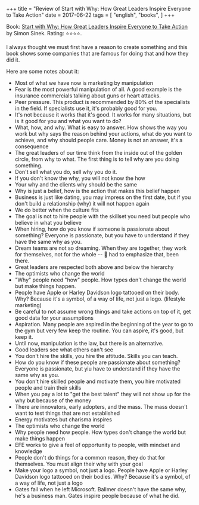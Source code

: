 +++
title = "Review of Start with Why: How Great Leaders Inspire Everyone to Take Action"
date = 2017-06-22
tags = [
    "english",
    "books",
]
+++

Book: [Start with Why: How Great Leaders Inspire Everyone to Take Action](https://www.goodreads.com/book/show/7108725) by Simon Sinek. Rating: ⭐️⭐️⭐️⭐️.

I always thought we must first have a reason to create something and this book shows some companies that are famous for doing that and how they did it.

Here are some notes about it:

- Most of what we have now is marketing by manipulation
- Fear is the most powerful manipulation of all. A good example is the insurance commercials talking about guns or heart attacks.
- Peer pressure. This product is recommended by 80% of the specialists in the field. If specialists use it, it's probably good for you.
- It's not because it works that it's good. It works for many situations, but is it good for you and what you want to do?
- What, how, and why. What is easy to answer. How shows the way you work but why says the reason behind your actions, what do you want to achieve, and why should people care. Money is not an answer, it's a consequence
- The great leaders of our time think from the inside out of the golden circle, from why to what. The first thing is to tell why are you doing something.
- Don't sell what you do, sell why you do it.
- If you don't know the why, you will not know the how
- Your why and the clients why should be the same
- Why is just a belief, how is the action that makes this belief happen
- Business is just like dating, you may impress on the first date, but if you don't build a relationship (why) it will not happen again
- We do better when the culture fits
- The goal is not to hire people with the skillset you need but people who believe in what you believe
- When hiring, how do you know if someone is passionate about something? Everyone is passionate, but you have to understand if they have the same why as you.
- Dream teams are not so dreaming. When they are together, they work for themselves, not for the whole -- 💭 had to emphasize that, been there.
- Great leaders are respected both above and below the hierarchy
- The optimists who change the world
- "Why" people need "how" people. How types don't change the world but make things happen.
- People have Apple or Harley Davidson logo tattooed on their body. Why? Because it's a symbol, of a way of life, not just a logo. (lifestyle marketing)
- Be careful to not assume wrong things and take actions on top of it, get good data for your assumptions
- Aspiration. Many people are aspired in the beginning of the year to go to the gym but very few keep the routine. You can aspire, it's good, but keep it.
- Until now, manipulation is the law, but there is an alternative.
- Good leaders see what others can't see
- You don't hire the skills, you hire the attitude. Skills you can teach.
- How do you know if these people are passionate about something? Everyone is passionate, but yiu have to understand if they have the same why as you.
- You don't hire skilled people and motivate them, you hire motivated people and train their skills
- When you pay a lot to "get the best talent" they will not show up for the why but because of the money
- There are innovators, early adopters, and the mass. The mass doesn't want to test things that are not established
- Energy motivates but charisma inspires
- The optimists who change the world
- Why people need how people. How types don't change the world but make things happen
- EFE works to give a feel of opportunity to people, with mindset and knowledge
- People don't do things for a common reason, they do that for themselves. You must align their why with your goal
- Make your logo a symbol, not just a logo. People have Apple or Harley Davidson logo tattooed on their bodies. Why? Because it's a symbol, of a way of life, not just a logo
- Gates fail when he left Microsoft. Ballmer doesn't have the same why, he's a business man. Gates inspire people because of what he did.
